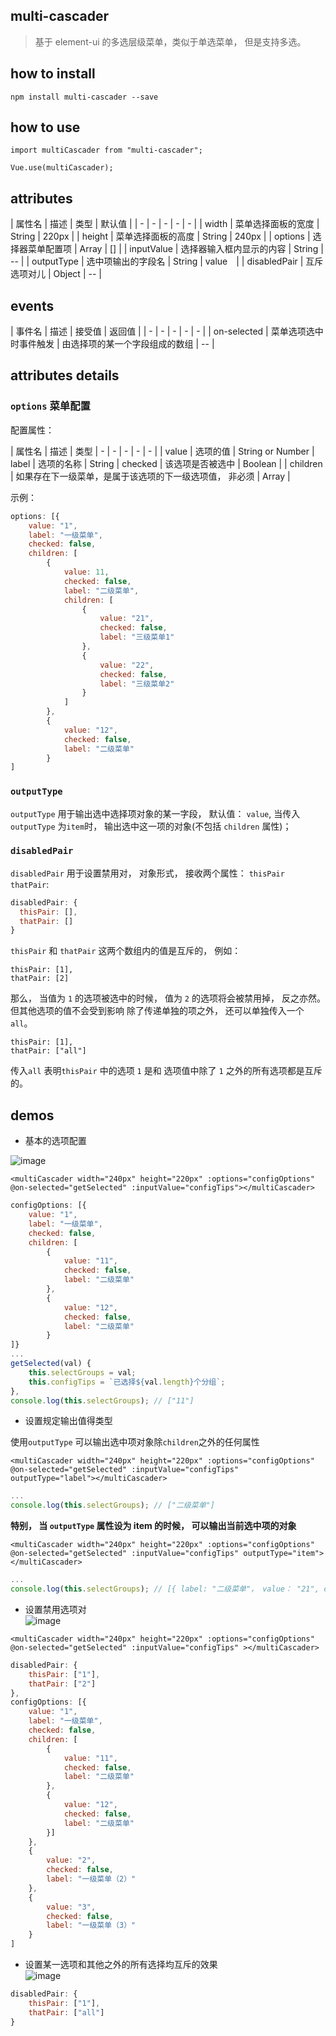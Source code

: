 ## multi-cascader

> 基于 element-ui 的多选层级菜单，类似于单选菜单， 但是支持多选。

## how to install

```
npm install multi-cascader --save
```

## how to use

```
import multiCascader from "multi-cascader";

Vue.use(multiCascader);
```

## attributes

| 属性名 | 描述 | 类型 | 默认值 |
| - | - | - | - | - |
| width | 菜单选择面板的宽度 | String | 220px |
| height | 菜单选择面板的高度 | String | 240px |
| options | 选择器菜单配置项 | Array | [] |
| inputValue | 选择器输入框内显示的内容 | String | -- |
| outputType | 选中项输出的字段名 | String | value　|
| disabledPair | 互斥选项对儿 | Object | -- |

## events

| 事件名 | 描述 | 接受值 | 返回值 |
| - | - | - | - | - |
| on-selected | 菜单选项选中时事件触发 | 由选择项的某一个字段组成的数组 | -- |

## attributes details

### `options` 菜单配置

配置属性：

| 属性名 | 描述 | 类型
| - | - | - | - | - |
| value | 选项的值 | String or Number
| label | 选项的名称 | String 
| checked | 该选项是否被选中 | Boolean |
| children | 如果存在下一级菜单，是属于该选项的下一级选项值， 非必须 | Array |

示例：
```javascript
options: [{
    value: "1",
    label: "一级菜单",
    checked: false,
    children: [
        {
            value: 11,
            checked: false,
            label: "二级菜单",
            children: [
                {
                    value: "21",
                    checked: false,
                    label: "三级菜单1"
                },
                {
                    value: "22",
                    checked: false,
                    label: "三级菜单2"
                }
            ]
        },
        {
            value: "12",
            checked: false,
            label: "二级菜单"
        }
]
```

### `outputType`

`outputType` 用于输出选中选择项对象的某一字段， 默认值： `value`,
当传入 `outputType` 为`item`时， 输出选中这一项的对象(不包括 `children` 属性)；

### `disabledPair`
`disabledPair` 用于设置禁用对， 对象形式， 接收两个属性： `thisPair` `thatPair`:

```javascript
disabledPair: {
  thisPair: [],
  thatPair: []
}
```
`thisPair` 和 `thatPair` 这两个数组内的值是互斥的， 例如：

```
thisPair: [1],
thatPair: [2]
```
那么， 当值为 `1` 的选项被选中的时候， 值为 `2` 的选项将会被禁用掉， 反之亦然。但其他选项的值不会受到影响
除了传递单独的项之外， 还可以单独传入一个 `all`。

```
thisPair: [1],
thatPair: ["all"]
```
传入`all` 表明`thisPair` 中的选项 `1` 是和 选项值中除了 `1` 之外的所有选项都是互斥的。

## demos

* 基本的选项配置

![image](/uploads/5f7c395882e3e81fc8d35a17f7d4e697/image.png)

```vue
<multiCascader width="240px" height="220px" :options="configOptions" @on-selected="getSelected" :inputValue="configTips"></multiCascader>
```

```javascript
configOptions: [{
    value: "1",
    label: "一级菜单",
    checked: false,
    children: [
        {
            value: "11",
            checked: false,
            label: "二级菜单"
        },
        {
            value: "12",
            checked: false,
            label: "二级菜单"
        }
]}
...
getSelected(val) {
    this.selectGroups = val;
    this.configTips = `已选择${val.length}个分组`;
},
console.log(this.selectGroups); // ["11"]
```

* 设置规定输出值得类型

使用`outputType` 可以输出选中项对象除`children`之外的任何属性

```vue
<multiCascader width="240px" height="220px" :options="configOptions" @on-selected="getSelected" :inputValue="configTips" outputType="label"></multiCascader>
```

```javascript
...
console.log(this.selectGroups); // ["二级菜单"]
```
**特别， 当 `outputType` 属性设为 item 的时候， 可以输出当前选中项的对象**

```vue
<multiCascader width="240px" height="220px" :options="configOptions" @on-selected="getSelected" :inputValue="configTips" outputType="item"></multiCascader>
```

```javascript
...
console.log(this.selectGroups); // [{ label: "二级菜单"， value： "21", checked: false }]
```

* 设置禁用选项对  
![image](/uploads/19da4d0b2b2947b94d4d5c034773c728/image.png)

```vue
<multiCascader width="240px" height="220px" :options="configOptions" @on-selected="getSelected" :inputValue="configTips" ></multiCascader>
```

```javascript
disabledPair: {
    thisPair: ["1"],
    thatPair: ["2"]
},
configOptions: [{
    value: "1",
    label: "一级菜单",
    checked: false,
    children: [
        {
            value: "11",
            checked: false,
            label: "二级菜单"
        },
        {
            value: "12",
            checked: false,
            label: "二级菜单"
        }]
    },
    {
        value: "2",
        checked: false,
        label: "一级菜单（2）"
    },
    {
        value: "3",
        checked: false,
        label: "一级菜单（3）"
    }
]
```

* 设置某一选项和其他之外的所有选择均互斥的效果  
![image](/uploads/d5529bfaede88d65b0b1e66fdb78856f/image.png)

```javascript
disabledPair: {
    thisPair: ["1"],
    thatPair: ["all"]
}
```
